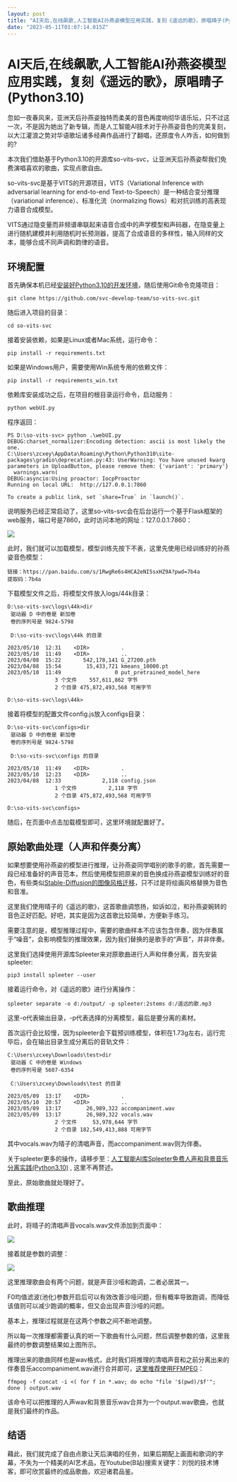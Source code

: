 ```yaml
---
layout: post
title: "AI天后,在线飙歌,人工智能AI孙燕姿模型应用实践，复刻《遥远的歌》，原唱晴子(Python3.10)"
date: "2023-05-11T01:07:14.015Z"
---
```

AI天后,在线飙歌,人工智能AI孙燕姿模型应用实践，复刻《遥远的歌》，原唱晴子(Python3.10)
===================================================

忽如一夜春风来，亚洲天后孙燕姿独特而柔美的音色再度响彻华语乐坛，只不过这一次，不是因为她出了新专辑，而是人工智能AI技术对于孙燕姿音色的完美复刻，以大江灌浪之势对华语歌坛诸多经典作品进行了翻唱，还原度令人咋舌，如何做到的?

本次我们借助基于Python3.10的开源库so-vits-svc，让亚洲天后孙燕姿帮我们免费演唱喜欢的歌曲，实现点歌自由。

so-vits-svc是基于VITS的开源项目，VITS（Variational Inference with adversarial learning for end-to-end Text-to-Speech）是一种结合变分推理（variational inference）、标准化流（normalizing flows）和对抗训练的高表现力语音合成模型。

VITS通过隐变量而非频谱串联起来语音合成中的声学模型和声码器，在隐变量上进行随机建模并利用随机时长预测器，提高了合成语音的多样性，输入同样的文本，能够合成不同声调和韵律的语音。

环境配置
----

首先确保本机已经[安装好Python3.10的开发环境](https://v3u.cn/a_id_200)，随后使用Git命令克隆项目：

    git clone https://github.com/svc-develop-team/so-vits-svc.git
    

随后进入项目的目录：

    cd so-vits-svc
    

接着安装依赖，如果是Linux或者Mac系统，运行命令：

    pip install -r requirements.txt
    

如果是Windows用户，需要使用Win系统专用的依赖文件：

    pip install -r requirements_win.txt
    

依赖库安装成功之后，在项目的根目录运行命令，启动服务：

    python webUI.py
    

程序返回：

    PS D:\so-vits-svc> python .\webUI.py  
    DEBUG:charset_normalizer:Encoding detection: ascii is most likely the one.  
    C:\Users\zcxey\AppData\Roaming\Python\Python310\site-packages\gradio\deprecation.py:43: UserWarning: You have unused kwarg parameters in UploadButton, please remove them: {'variant': 'primary'}  
      warnings.warn(  
    DEBUG:asyncio:Using proactor: IocpProactor  
    Running on local URL:  http://127.0.0.1:7860  
      
    To create a public link, set `share=True` in `launch()`.
    

说明服务已经正常启动了，这里so-vits-svc会在后台运行一个基于Flask框架的web服务，端口号是7860，此时访问本地的网址：127.0.0.1:7860：

![](https://v3u.cn/v3u/Public/js/editor/attached/20230510200538_74736.png)

此时，我们就可以加载模型，模型训练先按下不表，这里先使用已经训练好的孙燕姿音色模型：

    链接：https://pan.baidu.com/s/1RwgRe6s4HCA2eNI5sxHZ9A?pwd=7b4a   
    提取码：7b4a
    

下载模型文件之后，将模型文件放入logs/44k目录：

    D:\so-vits-svc\logs\44k>dir  
     驱动器 D 中的卷是 新加卷  
     卷的序列号是 9824-5798  
      
     D:\so-vits-svc\logs\44k 的目录  
      
    2023/05/10  12:31    <DIR>          .  
    2023/05/10  11:49    <DIR>          ..  
    2023/04/08  15:22       542,178,141 G_27200.pth  
    2023/04/08  15:54        15,433,721 kmeans_10000.pt  
    2023/05/10  11:49                 0 put_pretrained_model_here  
                   3 个文件    557,611,862 字节  
                   2 个目录 475,872,493,568 可用字节  
      
    D:\so-vits-svc\logs\44k>
    

接着将模型的配置文件config.js放入configs目录：

    D:\so-vits-svc\configs>dir  
     驱动器 D 中的卷是 新加卷  
     卷的序列号是 9824-5798  
      
     D:\so-vits-svc\configs 的目录  
      
    2023/05/10  11:49    <DIR>          .  
    2023/05/10  12:23    <DIR>          ..  
    2023/04/08  12:33             2,118 config.json  
                   1 个文件          2,118 字节  
                   2 个目录 475,872,493,568 可用字节  
      
    D:\so-vits-svc\configs>
    

随后，在页面中点击加载模型即可，这里环境就配置好了。

原始歌曲处理（人声和伴奏分离）
---------------

如果想要使用孙燕姿的模型进行推理，让孙燕姿同学唱别的歌手的歌，首先需要一段已经准备好的声音范本，然后使用模型把原来的音色换成孙燕姿模型训练好的音色，有些类似[Stable-Diffusion的图像风格迁移](https://v3u.cn/a_id_307)，只不过是将绘画风格替换为音色和音准。

这里我们使用晴子的《遥远的歌》，这首歌曲调悠扬，如诉如泣，和孙燕姿婉转的音色正好匹配。好吧，其实是因为这首歌比较简单，方便新手练习。

需要注意的是，模型推理过程中，需要的歌曲样本不应该包含伴奏，因为伴奏属于“噪音”，会影响模型的推理效果，因为我们替换的是歌手的“声音”，并非伴奏。

这里我们选择使用开源库Spleeter来对原歌曲进行人声和伴奏分离，首先安装spleeter:

    pip3 install spleeter --user
    

接着运行命令，对《遥远的歌》进行分离操作：

    spleeter separate -o d:/output/ -p spleeter:2stems d:/遥远的歌.mp3
    

这里-o代表输出目录，-p代表选择的分离模型，最后是要分离的素材。

首次运行会比较慢，因为spleeter会下载预训练模型，体积在1.73g左右，运行完毕后，会在输出目录生成分离后的音轨文件：

    C:\Users\zcxey\Downloads\test>dir  
     驱动器 C 中的卷是 Windows  
     卷的序列号是 5607-6354  
      
     C:\Users\zcxey\Downloads\test 的目录  
      
    2023/05/09  13:17    <DIR>          .  
    2023/05/10  20:57    <DIR>          ..  
    2023/05/09  13:17        26,989,322 accompaniment.wav  
    2023/05/09  13:17        26,989,322 vocals.wav  
                   2 个文件     53,978,644 字节  
                   2 个目录 182,549,413,888 可用字节
    

其中vocals.wav为晴子的清唱声音，而accompaniment.wav则为伴奏。

关于spleeter更多的操作，请移步至：[人工智能AI库Spleeter免费人声和背景音乐分离实践(Python3.10)](https://v3u.cn/a_id_305) , 这里不再赘述。

至此，原始歌曲就处理好了。

歌曲推理
----

此时，将晴子的清唱声音vocals.wav文件添加到页面中：

![](https://v3u.cn/v3u/Public/js/editor/attached/20230510210536_97837.png)

接着就是参数的调整：

![](https://v3u.cn/v3u/Public/js/editor/attached/20230510210501_96777.png)

这里推理歌曲会有两个问题，就是声音沙哑和跑调，二者必居其一。

F0均值滤波(池化)参数开启后可以有效改善沙哑问题，但有概率导致跑调，而降低该值则可以减少跑调的概率，但又会出现声音沙哑的问题。

基本上，推理过程就是在这两个参数之间不断地调整。

所以每一次推理都需要认真的听一下歌曲有什么问题，然后调整参数的值，这里我最终的参数调整结果如上图所示。

推理出来的歌曲同样也是wav格式，此时我们将推理的清唱声音和之前分离出来的伴奏音乐accompaniment.wav进行合并即可，[这里推荐使用FFMPEG](https://v3u.cn/a_id_74)：

    ffmpeg -f concat -i <( for f in *.wav; do echo "file '$(pwd)/$f'"; done ) output.wav
    

该命令可以把推理的人声wav和背景音乐wav合并为一个output.wav歌曲，也就是我们最终的作品。

结语
--

藉此，我们就完成了自由点歌让天后演唱的任务，如果后期配上画面和歌词的字幕，不失为一个精美的AI艺术品，在Youtube(B站)搜索关键字：刘悦的技术博客，即可欣赏最终的成品歌曲，欢迎诸君品鉴。